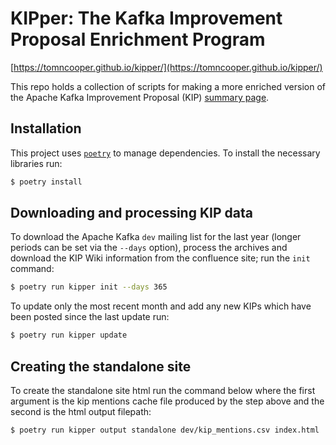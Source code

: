 # KIPper: The Kafka Improvement Proposal Enrichment Program

[https://tomncooper.github.io/kipper/](https://tomncooper.github.io/kipper/)

This repo holds a collection of scripts for making a more enriched version of the 
Apache Kafka Improvement Proposal (KIP) [summary page](https://cwiki.apache.org/confluence/display/kafka/kafka+improvement+proposals).

## Installation

This project uses [`poetry`](https://python-poetry.org/) to manage dependencies. 
To install the necessary libraries run:

```bash
$ poetry install 
```

## Downloading and processing KIP data

To download the Apache Kafka `dev` mailing list for the last year (longer periods can be set via the `--days` option), process the archives and download the KIP Wiki information from the confluence site; run the `init` command:

```bash
$ poetry run kipper init --days 365
```

To update only the most recent month and add any new KIPs which have been posted since the last update run:

```bash
$ poetry run kipper update
```

## Creating the standalone site

To create the standalone site html run the command below where the first argument is the kip mentions cache file produced by the step above and the second is the html output filepath:

```bash
$ poetry run kipper output standalone dev/kip_mentions.csv index.html
```

